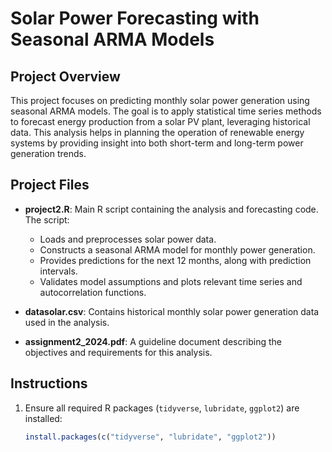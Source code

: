 # Solar Power Forecasting with Seasonal ARMA Models

## Project Overview
This project focuses on predicting monthly solar power generation using seasonal ARMA models. The goal is to apply statistical time series methods to forecast energy production from a solar PV plant, leveraging historical data. This analysis helps in planning the operation of renewable energy systems by providing insight into both short-term and long-term power generation trends.

## Project Files
- **project2.R**: Main R script containing the analysis and forecasting code. The script:
  - Loads and preprocesses solar power data.
  - Constructs a seasonal ARMA model for monthly power generation.
  - Provides predictions for the next 12 months, along with prediction intervals.
  - Validates model assumptions and plots relevant time series and autocorrelation functions.

- **datasolar.csv**: Contains historical monthly solar power generation data used in the analysis.

- **assignment2_2024.pdf**: A guideline document describing the objectives and requirements for this analysis.

## Instructions
1. Ensure all required R packages (`tidyverse`, `lubridate`, `ggplot2`) are installed:
   ```r
   install.packages(c("tidyverse", "lubridate", "ggplot2"))

